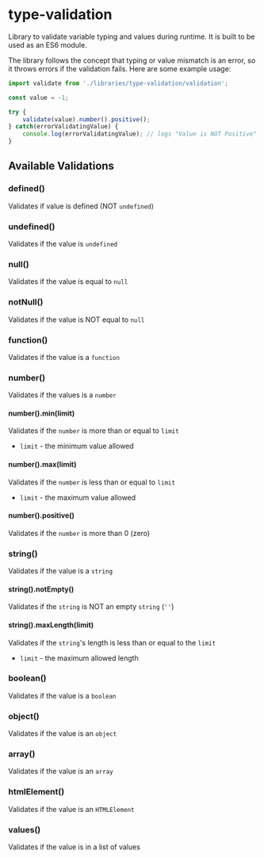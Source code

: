 # type-validation

Library to validate variable typing and values during runtime. It is built to be used as an ES6 module.

The library follows the concept that typing or value mismatch is an error, so it throws errors if the validation fails. Here are some example usage:

```javascript
import validate from './libraries/type-validation/validation';

const value = -1;

try {
    validate(value).number().positive();
} catch(errorValidatingValue) {
    console.log(errorValidatingValue); // logs "Value is NOT Positive"
}
```

## Available Validations

### defined()
Validates if value is defined (NOT `undefined`)

### undefined()
Validates if the value is `undefined`

### null()
Validates if the value is equal to `null`

### notNull()
Validates if the value is NOT equal to `null`

### function()
Validates if the value is a `function`

### number()
Validates if the values is a `number`

#### number().min(limit)
Validates if the `number` is more than or equal to `limit`
- `limit` - the minimum value allowed

#### number().max(limit)
Validates if the `number` is less than or equal to `limit`
- `limit` - the maximum value allowed

#### number().positive()
Validates if the `number` is more than 0 (zero)

### string()
Validates if the value is a `string`

#### string().notEmpty()
Validates if the `string` is NOT an empty `string` (`''`)

#### string().maxLength(limit)
Validates if the `string`'s length is less than or equal to the `limit`
- `limit` - the maximum allowed length

### boolean()
Validates if the value is a `boolean`

### object()
Validates if the value is an `object`

### array()
Validates if the value is an `array`

### htmlElement()
Validates if the value is an `HTMLElement`

### values()
Validates if the value is in a list of values

